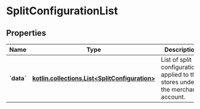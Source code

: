 
# SplitConfigurationList

## Properties
Name | Type | Description | Notes
------------ | ------------- | ------------- | -------------
**&#x60;data&#x60;** | [**kotlin.collections.List&lt;SplitConfiguration&gt;**](SplitConfiguration.md) | List of split configurations applied to the stores under the merchant account. |  [optional]



